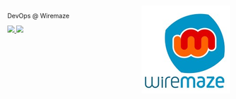 <img src="img/logo_wm.jpg" min-width="200px" max-width="200px" width="200px" align="right" alt="Logo WM">

<p align="left">
  DevOps @ Wiremaze
</p>

<p align="left">
  <a href="https://github.com/mikasonwar" alt="Gmail">
    <img src="https://img.shields.io/badge/-Github_Pessoal-0d1117?style=flat-square&labelColor=0d1117&logo=github&logoColor=white&link=https://github.com/mikasonwar" />
  </a>

  <a href="https://www.linkedin.com/in/miguelfgpereira/" alt="Linkedin">
    <img src="https://img.shields.io/badge/-Linkedin-0e76a8?style=flat-square&logo=Linkedin&logoColor=white&link=https://www.linkedin.com/in/miguelfgpereira/" />
  </a>
</p>